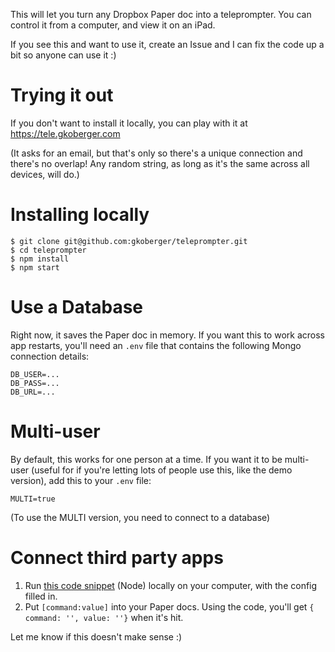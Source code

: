 This will let you turn any Dropbox Paper doc into a teleprompter. You can control it from a computer, and view it on an iPad.

If you see this and want to use it, create an Issue and I can fix the code up a bit so anyone can use it :)

# Trying it out

If you don't want to install it locally, you can play with it at https://tele.gkoberger.com

(It asks for an email, but that's only so there's a unique connection and there's no overlap! Any random string, as long as it's the same across all devices, will do.)

# Installing locally

```
$ git clone git@github.com:gkoberger/teleprompter.git
$ cd teleprompter
$ npm install
$ npm start
```

# Use a Database

Right now, it saves the Paper doc in memory. If you want this to work across app restarts, you'll need an `.env` file that contains the following Mongo connection details:

```
DB_USER=...
DB_PASS=...
DB_URL=...
```

# Multi-user

By default, this works for one person at a time. If you want it to be multi-user (useful for if you're letting lots of people use this, like the demo version), add this to your `.env` file:

```
MULTI=true
```

(To use the MULTI version, you need to connect to a database)

# Connect third party apps

  1. Run [this code snippet](https://github.com/gkoberger/teleprompter/tree/master/connection_demo) (Node) locally on your computer, with the config filled in.
  2. Put `[command:value]` into your Paper docs. Using the code, you'll get `{ command: '', value: ''}` when it's hit.

Let me know if this doesn't make sense :)

